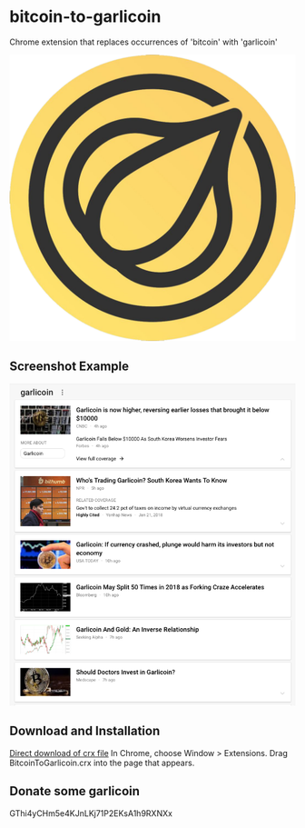 bitcoin-to-garlicoin
=============

Chrome extension that replaces occurrences of 'bitcoin' with 'garlicoin'

![](logo.png)


Screenshot Example
------------------

![](example.png)


Download and Installation
------------

[Direct download of crx file](https://github.com/jmhummel/bitcoin-to-garlicoin/blob/master/BitcoinToGarlicoin.crx)
In Chrome, choose Window > Extensions.  Drag BitcoinToGarlicoin.crx into the page that appears.

Donate some garlicoin
------------
GThi4yCHm5e4KJnLKj71P2EKsA1h9RXNXx

